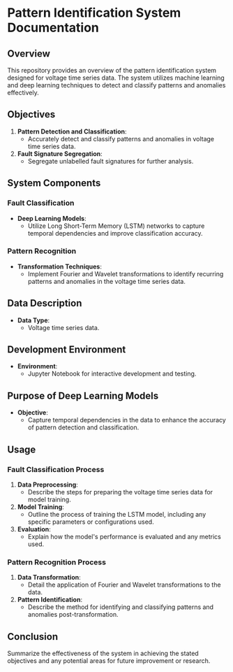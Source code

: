 # Pattern Identification System Documentation


## Overview
This repository provides an overview of the pattern identification system designed for voltage time series data. The system utilizes machine learning and deep learning techniques to detect and classify patterns and anomalies effectively.

## Objectives
1. **Pattern Detection and Classification**: 
    - Accurately detect and classify patterns and anomalies in voltage time series data.
2. **Fault Signature Segregation**: 
    - Segregate unlabelled fault signatures for further analysis.
## System Components
### Fault Classification
- **Deep Learning Models**: 
    - Utilize Long Short-Term Memory (LSTM) networks to capture temporal dependencies and improve classification accuracy.
### Pattern Recognition
- **Transformation Techniques**: 
    - Implement Fourier and Wavelet transformations to identify recurring patterns and anomalies in the voltage time series data.
## Data Description
- **Data Type**: 
    - Voltage time series data.
## Development Environment
- **Environment**: 
    - Jupyter Notebook for interactive development and testing.
## Purpose of Deep Learning Models
- **Objective**: 
    - Capture temporal dependencies in the data to enhance the accuracy of pattern detection and classification.
## Usage
### Fault Classification Process
1. **Data Preprocessing**: 
    - Describe the steps for preparing the voltage time series data for model training.
2. **Model Training**: 
    - Outline the process of training the LSTM model, including any specific parameters or configurations used.
3. **Evaluation**: 
    - Explain how the model's performance is evaluated and any metrics used.
### Pattern Recognition Process
1. **Data Transformation**: 
    - Detail the application of Fourier and Wavelet transformations to the data.
2. **Pattern Identification**: 
    - Describe the method for identifying and classifying patterns and anomalies post-transformation.
## Conclusion
Summarize the effectiveness of the system in achieving the stated objectives and any potential areas for future improvement or research.

